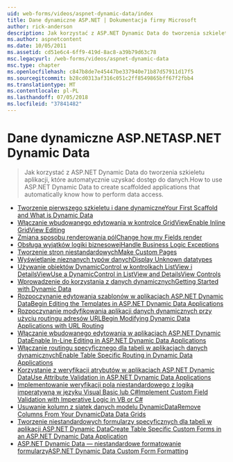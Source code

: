 ```yaml
---
uid: web-forms/videos/aspnet-dynamic-data/index
title: Dane dynamiczne ASP.NET | Dokumentacja firmy Microsoft
author: rick-anderson
description: Jak korzystać z ASP.NET Dynamic Data do tworzenia szkieletu aplikacji, które automatycznie uzyskać dostęp do danych.
ms.author: aspnetcontent
ms.date: 10/05/2011
ms.assetid: cd51e6c4-6ff9-419d-8ac8-a39b79d63c78
msc.legacyurl: /web-forms/videos/aspnet-dynamic-data
msc.type: chapter
ms.openlocfilehash: c847b8de7e45447be337940e71b87d57911d17f5
ms.sourcegitcommit: b28cd0313af316c051c2ff8549865bff67f2fbb4
ms.translationtype: MT
ms.contentlocale: pl-PL
ms.lasthandoff: 07/05/2018
ms.locfileid: "37841482"
---
```

<a name="aspnet-dynamic-data"></a><span data-ttu-id="97fd3-103">Dane dynamiczne ASP.NET</span><span class="sxs-lookup"><span data-stu-id="97fd3-103">ASP.NET Dynamic Data</span></span>
====================
> <span data-ttu-id="97fd3-104">Jak korzystać z ASP.NET Dynamic Data do tworzenia szkieletu aplikacji, które automatycznie uzyskać dostęp do danych.</span><span class="sxs-lookup"><span data-stu-id="97fd3-104">How to use ASP.NET Dynamic Data to create scaffolded applications that automatically know how to perform data access.</span></span>


- [<span data-ttu-id="97fd3-105">Tworzenie pierwszego szkieletu i dane dynamiczne</span><span class="sxs-lookup"><span data-stu-id="97fd3-105">Your First Scaffold and What is Dynamic Data</span></span>](your-first-scaffold-and-what-is-dynamic-data.md)
- [<span data-ttu-id="97fd3-106">Włączanie wbudowanego edytowania w kontrolce GridView</span><span class="sxs-lookup"><span data-stu-id="97fd3-106">Enable Inline GridView Editing</span></span>](how-do-i-enable-inline-gridview-editing.md)
- [<span data-ttu-id="97fd3-107">Zmiana sposobu renderowania pól</span><span class="sxs-lookup"><span data-stu-id="97fd3-107">Change how my Fields render</span></span>](how-do-i-change-how-my-fields-render.md)
- [<span data-ttu-id="97fd3-108">Obsługa wyjątków logiki biznesowej</span><span class="sxs-lookup"><span data-stu-id="97fd3-108">Handle Business Logic Exceptions</span></span>](how-do-i-handle-business-logic-exceptions.md)
- [<span data-ttu-id="97fd3-109">Tworzenie stron niestandardowych</span><span class="sxs-lookup"><span data-stu-id="97fd3-109">Make Custom Pages</span></span>](how-do-i-make-custom-pages.md)
- [<span data-ttu-id="97fd3-110">Wyświetlanie nieznanych typów danych</span><span class="sxs-lookup"><span data-stu-id="97fd3-110">Display Unknown datatypes</span></span>](how-do-i-display-unknown-datatypes.md)
- [<span data-ttu-id="97fd3-111">Używanie obiektów DynamicControl w kontrolkach ListView i DetailsView</span><span class="sxs-lookup"><span data-stu-id="97fd3-111">Use a DynamicControl in ListView and DetailsView Controls</span></span>](how-do-i-use-a-dynamiccontrol-in-listview-and-detailsview-controls.md)
- [<span data-ttu-id="97fd3-112">Wprowadzenie do korzystania z danych dynamicznych</span><span class="sxs-lookup"><span data-stu-id="97fd3-112">Getting Started with Dynamic Data</span></span>](getting-started-with-dynamic-data.md)
- [<span data-ttu-id="97fd3-113">Rozpoczynanie edytowania szablonów w aplikacjach ASP.NET Dynamic Data</span><span class="sxs-lookup"><span data-stu-id="97fd3-113">Begin Editing the Templates in ASP.NET Dynamic Data Applications</span></span>](begin-editing-the-templates-in-aspnet-dynamic-data-applications.md)
- [<span data-ttu-id="97fd3-114">Rozpoczynanie modyfikowania aplikacji danych dynamicznych przy użyciu routingu adresów URL</span><span class="sxs-lookup"><span data-stu-id="97fd3-114">Begin Modifying Dynamic Data Applications with URL Routing</span></span>](begin-modifying-dynamic-data-applications-with-url-routing.md)
- [<span data-ttu-id="97fd3-115">Włączanie wbudowanego edytowania w aplikacjach ASP.NET Dynamic Data</span><span class="sxs-lookup"><span data-stu-id="97fd3-115">Enable In-Line Editing in ASP.NET Dynamic Data Applications</span></span>](enable-in-line-editing-in-aspnet-dynamic-data-applications.md)
- [<span data-ttu-id="97fd3-116">Włączanie routingu specyficznego dla tabeli w aplikacjach danych dynamicznych</span><span class="sxs-lookup"><span data-stu-id="97fd3-116">Enable Table Specific Routing in Dynamic Data Applications</span></span>](how-to-enable-table-specific-routing-in-dynamic-data-applications.md)
- [<span data-ttu-id="97fd3-117">Korzystanie z weryfikacji atrybutów w aplikacjach ASP.NET Dynamic Data</span><span class="sxs-lookup"><span data-stu-id="97fd3-117">Use Attribute Validation in ASP.NET Dynamic Data Applications</span></span>](how-to-use-attribute-validation-in-aspnet-dynamic-data-applications.md)
- [<span data-ttu-id="97fd3-118">Implementowanie weryfikacji pola niestandardowego z logiką imperatywną w języku Visual Basic lub C#</span><span class="sxs-lookup"><span data-stu-id="97fd3-118">Implement Custom Field Validation with Imperative Logic in VB or C#</span></span>](how-to-implement-custom-field-validation-with-imperative-logic-in-vb-or-c.md)
- [<span data-ttu-id="97fd3-119">Usuwanie kolumn z siatek danych modelu DynamicData</span><span class="sxs-lookup"><span data-stu-id="97fd3-119">Remove Columns From Your DynamicData Data Grids</span></span>](how-to-remove-columns-from-your-dynamicdata-data-grids.md)
- [<span data-ttu-id="97fd3-120">Tworzenie niestandardowych formularzy specyficznych dla tabeli w aplikacji ASP.NET Dynamic Data</span><span class="sxs-lookup"><span data-stu-id="97fd3-120">Create Table Specific Custom Forms in an ASP.NET Dynamic Data Application</span></span>](how-to-create-table-specific-custom-forms-in-an-aspnet-dynamic-data-application.md)
- [<span data-ttu-id="97fd3-121">ASP.NET Dynamic Data — niestandardowe formatowanie formularzy</span><span class="sxs-lookup"><span data-stu-id="97fd3-121">ASP.NET Dynamic Data Custom Form Formatting</span></span>](aspnet-dynamic-data-custom-form-formatting.md)
